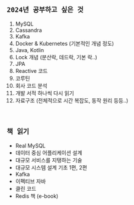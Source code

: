 ## `2024년 공부하고 싶은 것`

1. MySQL
2. Cassandra
3. Kafka
4. Docker & Kubernetes (기본적인 개념 정도)
5. Java, Kotlin
6. Lock 개념 (분산락, 데드락, 기본 락..)
7. JPA
8. Reactive 코드
9. 코루틴
10. 회사 코드 분석 
11. 개발 서적 하나씩 다시 읽기
12. 자료구조 (전체적으로 시간 복잡도, 동작 원리 등등..)

<br>

## `책 읽기`

- Real MySQL
- 데이터 중심 어플리케이션 설계
- 대규모 서비스를 지탱하는 기술
- 대규모 시스템 설계 기초 1편, 2편
- Kafka
- 이펙티브 자바
- 클린 코드
- Redis 책 (e-book)